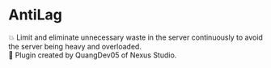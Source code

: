 # AntiLag
💥 Limit and eliminate unnecessary waste in the server continuously to avoid the server being heavy and overloaded.
<br>💖 Plugin created by QuangDev05 of Nexus Studio.
